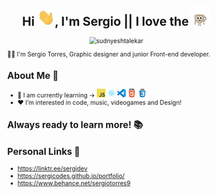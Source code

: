 <h1 align="center">Hi <img src="https://github.com/sergicodes/sergicodes/blob/main/Assets/Hi.gif" width="40px">, I'm Sergio || I love the<img src="https://github.com/sergicodes/sergicodes/blob/main/Assets/coffe-cup.gif" width="50px"> </h1>

<!--====VIEW COUNTER==== -->
<p align="CENTER"> <img src="https://camo.githubusercontent.com/b449e97862bf321606c5b0dda8d61628274ec2346a116c369bd8bb2682a34c3f/68747470733a2f2f6b6f6d617265762e636f6d2f67687076632f3f757365726e616d653d7365726769636f646573" alt="sudnyeshtalekar" /> </p>

👨‍💻 I'm Sergio Torres, Graphic designer and junior Front-end developer.

## About Me 🤔
- 🔭 I am currently learning -> 
<code><img height="20" src="https://raw.githubusercontent.com/github/explore/80688e429a7d4ef2fca1e82350fe8e3517d3494d/topics/javascript/javascript.png"></code>
<code><img height="20" src="https://raw.githubusercontent.com/github/explore/80688e429a7d4ef2fca1e82350fe8e3517d3494d/topics/react/react.png"></code>
<code><img height="20" src="https://raw.githubusercontent.com/github/explore/80688e429a7d4ef2fca1e82350fe8e3517d3494d/topics/visual-studio-code/visual-studio-code.png"></code>
<code><img height="20" src="https://raw.githubusercontent.com/github/explore/80688e429a7d4ef2fca1e82350fe8e3517d3494d/topics/html/html.png"></code>
<code><img height="20" src="https://raw.githubusercontent.com/github/explore/80688e429a7d4ef2fca1e82350fe8e3517d3494d/topics/css/css.png"></code>
- ♥️  I’m interested in code, music, videogames and Design!

## Always ready to learn more! 📚
## Personal Links 👾
- https://linktr.ee/sergidev
- https://sergicodes.github.io/portfolio/
- https://www.behance.net/sergiotorres9

